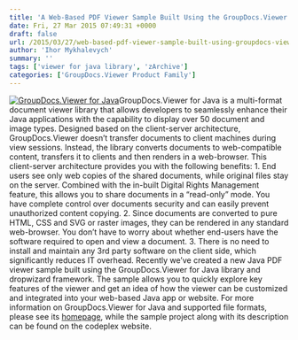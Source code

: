 ```yaml
---
title: 'A Web-Based PDF Viewer Sample Built Using the GroupDocs.Viewer for Java Library'
date: Fri, 27 Mar 2015 07:49:31 +0000
draft: false
url: /2015/03/27/web-based-pdf-viewer-sample-built-using-groupdocs-viewer-for-java-library/
author: 'Ihor Mykhalevych'
summary: ''
tags: ['viewer for java library', 'zArchive']
categories: ['GroupDocs.Viewer Product Family']
---
```


[![GroupDocs.Viewer for Java](https://blog.groupdocs.com/wp-content/uploads/sites/4/2014/06/GD_VWR_JavaIcon_1141.png)](http://groupdocs.com/java/document-viewer-library)GroupDocs.Viewer for Java is a multi-format document viewer library that allows developers to seamlessly enhance their Java applications with the capability to display over 50 document and image types. Designed based on the client-server architecture, GroupDocs.Viewer doesn’t transfer documents to client machines during view sessions. Instead, the library converts documents to web-compatible content, transfers it to clients and then renders in a web-browser. This client-server architecture provides you with the following benefits: 1. End users see only web copies of the shared documents, while original files stay on the server. Combined with the in-built Digital Rights Management feature, this allows you to share documents in a “read-only” mode. You have complete control over documents security and can easily prevent unauthorized content copying. 2. Since documents are converted to pure HTML, CSS and SVG or raster images, they can be rendered in any standard web-browser. You don’t have to worry about whether end-users have the software required to open and view a document. 3. There is no need to install and maintain any 3rd party software on the client side, which significantly reduces IT overhead. Recently we’ve created a new Java PDF viewer sample built using the GroupDocs.Viewer for Java library and dropwizard framework. The sample allows you to quickly explore key features of the viewer and get an idea of how the viewer can be customized and integrated into your web-based Java app or website. For more information on GroupDocs.Viewer for Java and supported file formats, please see its [homepage](http://groupdocs.com/java/document-viewer-library), while the sample project along with its description can be found on the codeplex website.





